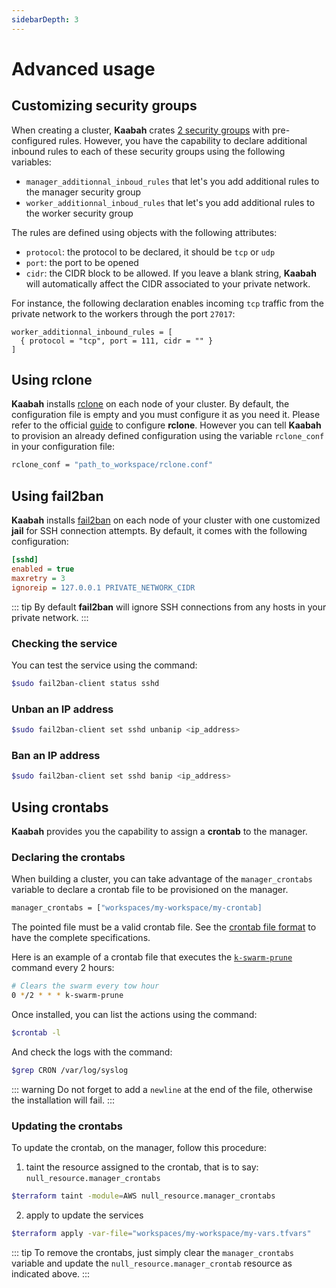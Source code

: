 ```yaml
---
sidebarDepth: 3
---
```


# Advanced usage

## Customizing security groups 

When creating a cluster, **Kaabah** crates [2 security groups](../guides/understanding-kaabah.md#security-groups) with pre-configured rules. However, you have the 
capability to declare additional inbound rules to each of these security groups using the following variables: 
* `manager_additionnal_inboud_rules` that let's you add additional rules to the manager security group
* `worker_additionnal_inboud_rules` that let's you add additional rules to the worker security group

The rules are defined using objects with the following attributes:
* `protocol`: the protocol to be declared, it should be `tcp` or `udp`
* `port`: the port to be opened
* `cidr`: the CIDR block to be allowed. If you leave a blank string, **Kaabah** will automatically affect the CIDR associated to your private network.

For instance, the following declaration enables incoming `tcp` traffic from the private network to the workers through the port `27017`:

```
worker_additionnal_inbound_rules = [
  { protocol = "tcp", port = 111, cidr = "" }
]
```

## Using rclone

**Kaabah** installs [rclone](https://https://rclone.org/) on each node of your cluster. By default, the configuration file is empty and you must configure it as you need it. Please refer to the official [guide](https://rclone.org/docs/#configure) to configure **rclone**.
However you can tell **Kaabah** to provision an already defined configuration using the variable `rclone_conf` in your configuration file:

```bash
rclone_conf = "path_to_workspace/rclone.conf"
```

## Using fail2ban

**Kaabah** installs [fail2ban](https://www.fail2ban.org/wiki/index.php/Main_Page) on each node of your cluster with one customized **jail** for SSH connection attempts. By default, it comes with the following configuration:

```ini
[sshd]
enabled = true
maxretry = 3
ignoreip = 127.0.0.1 PRIVATE_NETWORK_CIDR
```

::: tip
By default **fail2ban** will ignore SSH connections from any hosts in your private network.
:::

### Checking the service

You can test the service using the command:

```bash
$sudo fail2ban-client status sshd
```

### Unban an IP address

```bash
$sudo fail2ban-client set sshd unbanip <ip_address>
```

### Ban an IP address

```bash
$sudo fail2ban-client set sshd banip <ip_address>
```

## Using crontabs

**Kaabah** provides you the capability to assign a **crontab** to the manager.

### Declaring the crontabs

When building a cluster, you can take advantage of the `manager_crontabs` variable to declare a crontab file to be provisioned on the manager.

```bash
manager_crontabs = ["workspaces/my-workspace/my-crontab]
```

The pointed file must be a valid crontab file. See the [crontab file format](https://en.wikipedia.org/wiki/Cron) to have the complete specifications.

Here is an example of a crontab file that executes the [`k-swarm-prune`](../reference/helper-commands.md#k-swarm-prune) command every 2 hours:

```bash
# Clears the swarm every tow hour
0 */2 * * * k-swarm-prune

```

Once installed, you can list the actions using the command:

```bash
$crontab -l
```

And check the logs with the command:

```bash
$grep CRON /var/log/syslog
```

::: warning
Do not forget to add a `newline` at the end of the file, otherwise the installation will fail.
:::

### Updating the crontabs

To update the crontab, on the manager, follow this procedure:

1. taint the resource assigned to the crontab, that is to say: `null_resource.manager_crontabs`

```bash
$terraform taint -module=AWS null_resource.manager_crontabs
```

2. apply to update the services

```bash
$terraform apply -var-file="workspaces/my-workspace/my-vars.tfvars"
```

::: tip
To remove the crontabs, just simply clear the `manager_crontabs` variable and update the `null_resource.manager_crontab` resource as indicated above.
:::

